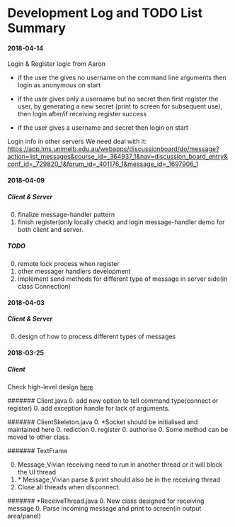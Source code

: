 # Development Log and TODO List Summary


#### 2018-04-14
Login & Register logic from Aaron
- if the user the gives no username on the command line arguments then login as anonymous on start

- if the user gives only a username but no secret then first register the user, by generating a new secret (print to screen for subsequent use), then login after/if receiving register success

- if the user gives a username and secret then login on start

Login info in other servers
We need deal with it: https://app.lms.unimelb.edu.au/webapps/discussionboard/do/message?action=list_messages&course_id=_364937_1&nav=discussion_board_entry&conf_id=_729820_1&forum_id=_401176_1&message_id=_1697906_1


#### 2018-04-09

##### Client & Server
0. finalize message-handler pattern
0. finish register(only locally check) and login message-handler demo for both client and server.

##### TODO
0. remote lock process when register
0. other messager handlers development
0. implement send methods for different type of message in server side(in class Connection)


#### 2018-04-03
##### Client & Server
0. design of how to process different types of messages 


#### 2018-03-25
##### Client 
Check high-level design [here](https://www.draw.io/?lightbox=1&highlight=0000ff&edit=_blank&layers=1&nav=1&title=Analysis#R7VxZc6M4EP41rkoekuIwGD%2FmmNmjZnen1tnrUQbZ1gaQS8hxsr9%2BW0LCgOQMScCZqpCqJNAIAfq%2BPtRqmPg32eMPDG03v9AEpxPPSR4n%2Fu3E82ZBAH%2BF4KkUuGE4LSVrRhIlOwgW5D%2BshI6S7kiCi0ZDTmnKybYpjGme45g3ZIgxum82W9G0edUtWmNDsIhRakr%2FIgnfKKnrOIcDP2Ky3qhLR4E6sETx%2FZrRXa6uN%2FH8lfwpD2dI96XaFxuU0H1N5H%2Ba%2BDeMUl5uZY83OBVjq4etPO%2FzkaPVfTOc8y4nzKJ56LrBfOWEeB7h6MJXN%2FaA0p0ajJuU4FzdLn%2FSQ1TsSZaiHPauNzxLQejC5ormfKEaiX2UknUO2zHcD2YgeMCMExjoK3WA0y1I4w1Jky%2Foie7EXRccRlHvXW8oI%2F9Bt0hfAw4zrjjjhY0WC3EmiB2QMlxAm696KNxK9AUVXLWJaZqibUGW1Q1niK1Jfk05p5lqpJ%2F0M0nTG5pSJgdA4wq9CrhxoltrRMv%2BMxKr7RQtcXpd8UP3lFM5hgVn9B7XunfkT3VE01AOcu1G1Oli3D%2BjjKRC4%2F7ELEE50nCUI%2BV6at92DZM2ikkCLvxYEyka%2FYBphjl7gibqaEVprfO%2BV%2B7vawo0V202Nd0JZ0pvlc6uq64PvIUNRd2uNI4MGhsMTkmbvZ2GWlM6xStuIXRGkiSViG5RTPL1nSD47YV7kHyRJ976B8nvajR8ySaOOCoJWdHmKy0IJ1T0z8q211tKci6HLLieBLdSwgDcHB4CEQkjBqLvsSC7BeDjmv9tyBXEoHydEI4GAHjqGQBn8NhnoL4P5YicT%2FyrBwodtHGHp%2BM23Nsq9WLoS1vWRHlqoixE%2Bw3heAFycU97cKIgo9DfKpW2YwMkAptrsqGJ%2BjUM9o1zGQj8vRvYdw%2F770MJf9qNEpo6%2FXLCNzhxB1h%2FZijDo%2F8a%2Fdez%2Fms%2Bb%2FqvaGYw2ZtZmOxG%2FhBUnhpUvhD8pfE9hgtfwfai3B6t22utW2Uu3uLwrJwYxroFVkowHN9tGEZJyYrfcYzJA1aikRynI0dgxrunI0fgGuQY492%2BEZ5F3RAeIt7V7Gpqf4gyoT75stjKhw5TXo4yzNfDtdheYggHlFE4Oy9tRBkVl23hRurNR4txQj5F7%2BlOAjNYlhEGzpNfcFGgNT77efHbryCiy38txFmykTPvwBnXPaGbORJyrCjLENcsWXAGY68Y8nNBzVThyIcB%2BeB3dEq98MGgwwLMhY41HZJtU5yJp4M4dJfnchjHefc4735u3u0GfnPifTG1zLznoWXm7Xhvp7Q2p2PgfMxITTsj%2Bsws2YZfD2Gyb0%2BTHKzSmc6S6NQJWG04Ll0WbGTFegxtenFlL2aJJVNsZYlu9xaahOaipo51R4IMSBCDDRbOHCVIaAlshiKIawa6rUTaGNyMwc1rgpvWqnhlir65rKBPfBOtQ7vdq68ixHRcRXiBn6ssxXe5aOCOZQ%2B949c1r99DOOvZ4xTWTN%2Fq4MSMRcbo5HRq3dWQ%2Bz3Yca%2FD6g7Eslei8lHEFSkqCuFijSBEeb3A7vV8oYj4kfC%2FRaNLx52r%2FX8EBJdOEKn9r5gReAgRu9w%2B6ykLumOxusGjC5o4aRRjmiNeG%2BLAMsJaxnCKOOhJ4w5sw66u8FUQquarnVYiwg1b0JVPo047oGf2FLRBh%2BBsjblxpsS9etBuVLDlK8xln7Mc78XQAp%2FFCHIiKmDkhEdMasrM7fnRNaBX2BEZRR7VVqGQaMdpoQj4QoOinMn0BTTuI3jznSYhZhaV922evA%2BVN5dn3kHlXWd%2BROVhWNmTOOkCDIMTack%2Fshs3CrWgs6koVaQZt34vlsELg8uw9hM07UQUvNJOuNPW7GBAu2Fmymx2g%2BQQcIFqFsJc7Dei7tuRU0txU9J4sJ2QrSgTtmW0IM9bEG%2FeBnhumhAbc3sxIWZSQ5by88U9TjG3LNSN6YsxfVHnb9hygLrUsc5eXanYnMr2UNPvdUheqJRtuwxmnPV0m%2FV4vSQz7Ax4OwH0CyQtAmxowZsT4RHuoeC25T6Ggtszc1cCbvGIJdw6CBqxHgRrW3XjUFhbylUF1rsCs1y8rOFfjbo9NN6uY1mBHQxwuy0vcMzwaM1PhbhvSWAM5r3NXLaB7cdeingFgEHH8KuHtYhgZsEPnkK8c49jvsAM7vtMBmOyZEI8%2B%2Fn4ZtKJiBCe0nbbFhWvZVptTQoOLKj8tmRCadQVF5aUphiNNcFDkmF%2BSrNuW4oSZEA7LnI2BR7Z8L4zdPeUU3RzlaJceKrlij9i4jeatZYSg%2BAyMGCpPifTd%2BZ3avruPwosEOEU%2FqxlvSPJtzvxf8VopuZeFXAF6KzM%2FdMdb7QqpNs3QC02aIulUnJ8RJXqul1Pp3ZFpQX6qpm4TQIcJVPDbsCRyFv6YdgPrK7jNZd%2BLqY2XD0brvN5D7ianvhTIWwRKTaTw9eQFIrffjlQfDGDw%2B9Ep1Uvu74W%2BEEAD1t6fBF4J8V7buDdWtHnG8zEf1JIDKVMLe%2FDVo4PSr9UBQAqXEfy8F52oSpc90ReXDYE%2FUdcbKwok23kBTgq7i8%2FKhfMF1Xc0D0lGwJzRn2ncGlBqFds1QLuHz9phpSwJpWdv8d4C%2F9SEcbnZcW7JEtp5i%2BP2ZDDuu5deQXw6QxJy5NBeAcdrXbiPtrnk7x8dVDMoyuX8q98ZfBIx1tWrpiT0mOph%2Fnm6vKHoWSrgMA2E7AtL7s6Afsm63RkgQ7z32TUIL69cybQPR8rE99QmfhyUrRqzv3AwoqhShUDs%2BjAwLq3uiVdg1QVJJVVS8FzA1mvM9J5su%2BkzmjqtmYNs9arLV0Li6ZhsyOvXcnYX11RYBoBPb0AL5TH5jsyH2ICOA3aE0DP0MHBpn%2BBGTYOp4O6dnBSrxt8VgPrRcHaD30nGhi1TOf0tSXA7a%2BJVUHhmzUQdg%2Bfhy2bH77B63%2F6Hw%3D%3D)

####### Client.java
0. add new option to tell command type(connect or register)
0. add exception handle for lack of arguments.

####### ClientSkeleton.java
0. *Socket should be initialised and maintained here
0. rediction
0. register 
0. authorise
0. Some method can be moved to other class.

####### TextFrame

0. Message_Vivian receiving need to run in another thread or it will block the UI thread
0. \* Message_Vivian parse & print should also be in the receiving thread
0. Close all threads when disconnect.

####### *ReceiveThread.java
0. New class designed for receiving message
0. Parse incoming message and print to screen(in output area/panel)






 
